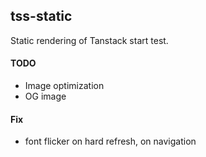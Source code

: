 ## tss-static

Static rendering of Tanstack start test.

#### TODO

- Image optimization
- OG image

#### Fix

- font flicker on hard refresh, on navigation
